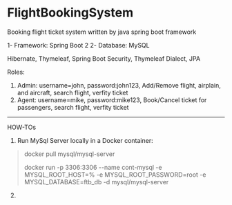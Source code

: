 # FlightBookingSystem
Booking flight ticket system written by java spring boot framework

1- Framework: Spring Boot 2
2- Database: MySQL

Hibernate, Thymeleaf, Spring Boot Security, Thymeleaf Dialect, JPA

Roles:
1. Admin: username=john, password:john123, Add/Remove flight, airplain, and aircraft, search flight, verfity ticket
2. Agent: username=mike, password:mike123, Book/Cancel ticket for passengers, search flight, verfity ticket




-----------
HOW-TOs

1. Run MySql Server locally in a Docker container:

> docker pull mysql/mysql-server
> 
> docker run -p 3306:3306  --name cont-mysql -e MYSQL_ROOT_HOST=% -e MYSQL_ROOT_PASSWORD=root -e MYSQL_DATABASE=ftb_db -d mysql/mysql-server
2. 


